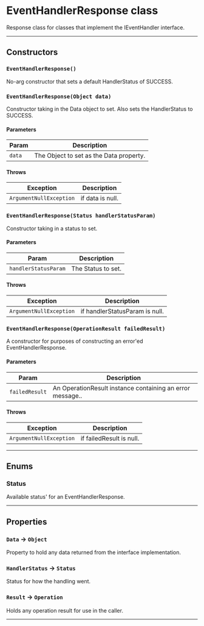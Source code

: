 # EventHandlerResponse class

Response class for classes that implement the IEventHandler interface.

---
## Constructors
### `EventHandlerResponse()`

No-arg constructor that sets a default HandlerStatus of SUCCESS.
### `EventHandlerResponse(Object data)`

Constructor taking in the Data object to set. Also sets the HandlerStatus to SUCCESS.
#### Parameters
|Param|Description|
|-----|-----------|
|`data` |  The Object to set as the Data property. |

#### Throws
|Exception|Description|
|---------|-----------|
|`ArgumentNullException` |  if data is null. |

### `EventHandlerResponse(Status handlerStatusParam)`

Constructor taking in a status to set.
#### Parameters
|Param|Description|
|-----|-----------|
|`handlerStatusParam` |  The Status to set. |

#### Throws
|Exception|Description|
|---------|-----------|
|`ArgumentNullException` |  if handlerStatusParam is null. |

### `EventHandlerResponse(OperationResult failedResult)`

A constructor for purposes of constructing an error'ed EventHandlerResponse.
#### Parameters
|Param|Description|
|-----|-----------|
|`failedResult` |  An OperationResult instance containing an error message.. |

#### Throws
|Exception|Description|
|---------|-----------|
|`ArgumentNullException` |  if failedResult is null. |

---
## Enums
### Status


Available status' for an EventHandlerResponse.

---
## Properties

### `Data` → `Object`

Property to hold any data returned from the interface implementation.

### `HandlerStatus` → `Status`

Status for how the handling went.

### `Result` → `Operation`

Holds any operation result for use in the caller.

---
